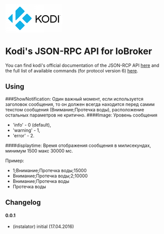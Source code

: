 ![Logo](admin/kodi.png)
# Kodi's JSON-RPC API for IoBroker
You can find kodi's official documentation of the JSON-RCP API [here](http://kodi.wiki/view/JSON-RPC_API) and the full list of available commands (for protocol version 6) [here](http://kodi.wiki/view/JSON-RPC_API/v6).

## Using
###ShowNotification: 
Один важный момент, если используется заголовок сообщения, то он должен всегда находится перед самим текстом сообщения (Внимание;Протечка воды), расположение остальных параметров не критично.
####Image:
Уровень сообщения
  * 'info' - 0 (default),
  * 'warning' - 1,
  * 'error' - 2.

####displaytime:
Время отображения сообщения в милисекундах, минимум 1500 макс 30000 мс.

Пример: 
 * 1;Внимание;Протечка воды;15000
 * Внимание;Протечка воды;2;10000
 * Внимание;Протечка воды
 * Протечка воды

## Changelog

#### 0.0.1
* (instalator) initial (17.04.2016)
